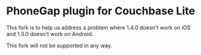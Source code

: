 # PhoneGap plugin for Couchbase Lite

This fork is to help us address a problem where 1.4.0 doesn't work on iOS and 1.3.0 doesn't work on Android.

This fork will not be supported in any way.
